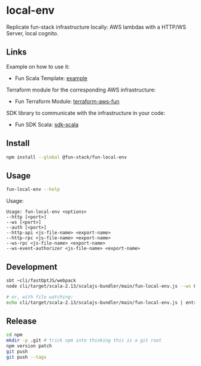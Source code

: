 # local-env

Replicate fun-stack infrastructure locally: AWS lambdas with a HTTP/WS Server, local cognito.

## Links

Example on how to use it:
- Fun Scala Template: [example](https://github.com/fun-stack/example)

Terraform module for the corresponding AWS infrastructure:
- Fun Terraform Module: [terraform-aws-fun](https://github.com/fun-stack/terraform-aws-fun)

SDK library to communicate with the infrastructure in your code:
- Fun SDK Scala: [sdk-scala](https://github.com/fun-stack/sdk-scala)

## Install

```sh
npm install --global @fun-stack/fun-local-env
```

## Usage

```sh
fun-local-env --help
```

Usage:
```
Usage: fun-local-env <options>
--http [<port>]
--ws [<port>]
--auth [<port>]
--http-api <js-file-name> <export-name>
--http-rpc <js-file-name> <export-name>
--ws-rpc <js-file-name> <export-name>
--ws-event-authorizer <js-file-name> <export-name>
```

## Development

```sh
sbt ~cli/fastOptJS/webpack
node cli/target/scala-2.13/scalajs-bundler/main/fun-local-env.js --ws 8080 --ws-rpc <path-to-js> handlerWebsocket

# or, with file watching:
echo cli/target/scala-2.13/scalajs-bundler/main/fun-local-env.js | entr -cnr node --enable-source-maps cli/target/scala-2.13/scalajs-bundler/main/fun-local-env.js --ws 8080 --ws-rpc <path-to-js> handlerWebsocket
```

## Release

```sh
cd npm
mkdir -p .git # trick npm into thinking this is a git root
npm version patch
git push
git push --tags
```
